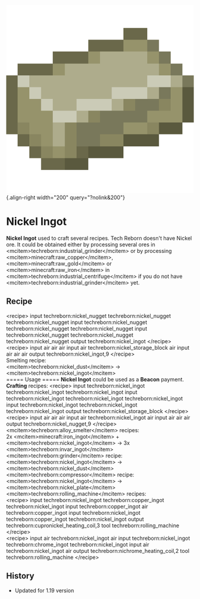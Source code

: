 ![Nickel Ingot](/media/mods/techreborn/nickel_ingot.png){.align-right width="200" query="?nolink&200"}

# Nickel Ingot

**Nickel Ingot** used to craft several recipes. Tech Reborn doesn't have Nickel ore. It could be obtained either by processing several ores in \<mcitem\>techreborn:industrial_grinder\</mcitem\> or by processing \<mcitem\>minecraft:raw_copper\</mcitem\>, \<mcitem\>minecraft:raw_gold\</mcitem\> or \<mcitem\>minecraft:raw_iron\</mcitem\> in \<mcitem\>techreborn:industrial_centrifuge\</mcitem\> if you do not have \<mcitem\>techreborn:industrial_grinder\</mcitem\> yet.

## Recipe

\<recipe\> input techreborn:nickel_nugget techreborn:nickel_nugget techreborn:nickel_nugget input techreborn:nickel_nugget techreborn:nickel_nugget techreborn:nickel_nugget input techreborn:nickel_nugget techreborn:nickel_nugget techreborn:nickel_nugget output techreborn:nickel_ingot \</recipe\>\
\<recipe\> input air air air input air techreborn:nickel_storage_block air input air air air output techreborn:nickel_ingot,9 \</recipe\>\
Smelting recipe:\
\<mcitem\>techreborn:nickel_dust\</mcitem\> -\> \<mcitem\>techreborn:nickel_ingot\</mcitem\>\
===== Usage ===== **Nickel Ingot** could be used as a **Beacon** payment.\
**Crafting** recipes: \<recipe\> input techreborn:nickel_ingot techreborn:nickel_ingot techreborn:nickel_ingot input techreborn:nickel_ingot techreborn:nickel_ingot techreborn:nickel_ingot input techreborn:nickel_ingot techreborn:nickel_ingot techreborn:nickel_ingot output techreborn:nickel_storage_block \</recipe\>\
\<recipe\> input air air air input air techreborn:nickel_ingot air input air air air output techreborn:nickel_nugget,9 \</recipe\>\
\<mcitem\>techreborn:alloy_smelter\</mcitem\> recipes:\
2x \<mcitem\>minecraft:iron_ingot\</mcitem\> + \<mcitem\>techreborn:nickel_ingot\</mcitem\> -\> 3x \<mcitem\>techreborn:invar_ingot\</mcitem\>\
\<mcitem\>techreborn:grinder\</mcitem\> recipe:\
\<mcitem\>techreborn:nickel_ingot\</mcitem\> -\> \<mcitem\>techreborn:nickel_dust\</mcitem\>\
\<mcitem\>techreborn:compressor\</mcitem\> recipe:\
\<mcitem\>techreborn:nickel_ingot\</mcitem\> -\> \<mcitem\>techreborn:nickel_plate\</mcitem\>\
\<mcitem\>techreborn:rolling_machine\</mcitem\> recipes:\
\<recipe\> input techreborn:nickel_ingot techreborn:copper_ingot techreborn:nickel_ingot input techreborn:copper_ingot air techreborn:copper_ingot input techreborn:nickel_ingot techreborn:copper_ingot techreborn:nickel_ingot output techreborn:cupronickel_heating_coil,3 tool techreborn:rolling_machine \</recipe\>\
\<recipe\> input air techreborn:nickel_ingot air input techreborn:nickel_ingot techreborn:chrome_ingot techreborn:nickel_ingot input air techreborn:nickel_ingot air output techreborn:nichrome_heating_coil,2 tool techreborn:rolling_machine \</recipe\>

## History

- Updated for 1.19 version
